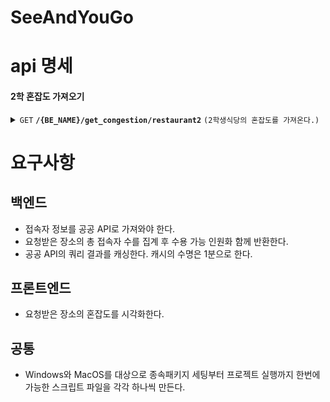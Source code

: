 # SeeAndYouGo

# api 명세

#### 2학 혼잡도 가져오기

<details>
 <summary><code>GET</code> <code><b>/{BE_NAME}/get_congestion/restaurant2</b></code> <code>(2학생식당의 혼잡도를 가져온다.)</code></summary>

##### Parameters

> None

##### Responses

> | http code | content-type       | response                         |
> | --------- | ------------------ | -------------------------------- |
> | `200`     | `application/json` | {"capacity":500, "connected":13} |

##### Example cURL

> ```javascript
>  curl -X GET -H "Content-Type: application/json" http://localhost:8080/kjs/get_congestion/restaurant2
> ```

</details>

# 요구사항

## 백엔드

- 접속자 정보를 공공 API로 가져와야 한다.
- 요청받은 장소의 총 접속자 수를 집계 후 수용 가능 인원화 함께 반환한다.
- 공공 API의 쿼리 결과를 캐싱한다. 캐시의 수명은 1분으로 한다.

## 프론트엔드

- 요청받은 장소의 혼잡도를 시각화한다.

## 공통

- Windows와 MacOS를 대상으로 종속패키지 세팅부터 프로젝트 실행까지 한번에 가능한 스크립트 파일을 각각 하나씩 만든다.
